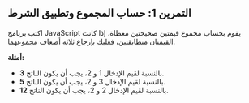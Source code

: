 التمرين 1: حساب المجموع وتطبيق الشرط
------------------------------------

اكتب برنامج JavaScript يقوم بحساب مجموع قيمتين صحيحتين معطاة. إذا كانت القيمتان متطابقتين، فعليك بإرجاع ثلاثة أضعاف مجموعهما.

**أمثلة:**

-   بالنسبة لقيم الإدخال 1 و 2، يجب أن يكون الناتج **3**.
-   بالنسبة لقيم الإدخال 3 و 2، يجب أن يكون الناتج **5**.
-   بالنسبة لقيم الإدخال 2 و 2، يجب أن يكون الناتج **12**.